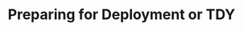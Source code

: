 ---
layout: page

title: Preparing for Deployment or TDY

sidenav: manage-life-changes

styles:

scripts:

permalink: /changes-in-your-career/preparing-for-deployment/
---